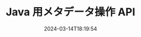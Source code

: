 ---
############################# Static ############################
layout: "product"
date: 2024-03-14T18:19:54
draft: false

product: "Metadata"
product_tag: "metadata"
platform: "Java"
platform_tag: "java"

############################# Head ############################
head_title: "Java メタデータ API – ドキュメント メタデータの表示、読み取り、エクスポート、編集、削除"
head_description: "PDF Word Excel PPTX Outlook Visio オーディオ ビデオ & 画像ドキュメントのメタデータを表示、読み取り、編集、分析、検索、削除、比較、およびエクスポートするための Java メタデータ API。"

############################# Header ############################
title: "Java 用メタデータ操作 API"
description: "一般的なドキュメントと画像形式のメタデータを作成、表示、アクセス、更新、削除、検索、比較、置換、およびエクスポートする Java アプリケーションを開発します。"
button:
    enable: true

############################# SubMenu ############################
submenu:
    enable: true
    
    left:
        img_alt: "GroupDocs.Metadata for Java"
        image: "https://www.groupdocs.cloud/templates/groupdocs/images/product-logos/groupdocs-metadata-java.png"
        product: "GroupDocs.Metadata"
        platform: "Java"
        
    middle:
        button:
            # button loop
            - link: "#overview"
              text: "概要"

            # button loop
            - link: "#features"
              text: "特徴"

            # button loop
            - link: "#support"
              text: "サポート"

            # button loop
            - link: "https://products.groupdocs.app/metadata"
              text: "ライブデモ"

            # button loop
            - link: "https://purchase.groupdocs.com/pricing/metadata/java"
              text: "価格"

    right:
        link_download: "https://downloads.groupdocs.com/metadata"
        link_learn: "https://docs.groupdocs.com/metadata/java/"
        link_buy: "https://purchase.groupdocs.com"

############################# Overview ############################
overview:
    enable: true
    content: |
      GroupDocs.Metadata for Java は、ドキュメント、画像、アーカイブ、トレント、およびその他のさまざまなファイル形式のメタデータ情報を操作する高度なメタデータ管理 API です。開発者は、メタデータの表示、変更、削除、抽出、検索、比較、置換、およびエクスポート機能を、PDF、Microsoft Office Word、Excel スプレッドシート、PowerPoint プレゼンテーション、およびスライド、Outlook メール、プロジェクト、Visio ダイアグラム、OneNote、画像、AutoCAD、Photoshop、オーディオ、ビデオ、OpenType フォント、およびメタファイル。  

      Java メタデータ ライブラリは、メタデータ検索、メタデータ プロパティの置換、サポートされているファイル形式のメタデータの比較などの機能を提供して、類似点と相違点を識別します。また、メタデータを編集または変更して情報管理を改善し、取得したメタデータ情報を Excel ファイル、CSV ファイル、および DataSet にエクスポートすることもできます。この API は、組み込み、XMP、EXIF、およびサポートされているドキュメント形式内のカスタム メタデータ プロパティなど、一般的に使用されるすべてのメタデータ標準を操作するための包括的なサポートを提供します。

      GroupDocs.Metadata for Java は、すべての Java バージョンと互換性があり、Java ランタイムを実行できる一般的なオペレーティング システム (Windows、Linux、MacOS) をサポートします。
    tabs:
      enable: true
      
      ## TAB ONE ##
      tab_one:
        description: |
          Java の GroupDocs.Metadata の概要を次に示します。
      
        left:
          enable: true
          icon: "fas fa-file-image"
          title: "画像の操作"
          content: |
            * XMP メタデータ
            * EXIF メタデータ
            * IPTC-IIM メタデータ
            * PSD メタデータ
            * CAD メタデータ
            * 追加の IFD タグを解析する
        
        right:
          enable: true
          icon: "fab fa-html5"
          title: "オーディオとビデオの操作"
          content: |
            * ランタイム MP3 フォーマットの検出
            * 歌詞を読む3タグ
            * MPEG オーディオ情報の読み取り
            * AVI ヘッダー情報を読み取る
            * マトロスカの字幕を読む
            * データを Excel または CSV にエクスポート
      
      ## TAB TWO ##
      tab_two:
        description: |
          GroupDocs.Metadata for Java は以下をサポートしています [ドキュメント ファイル形式](https://docs.groupdocs.com/metadata/java/supported-document-formats/):

        left:
          enable: true
          table:
            # table loop
            - title: "マイクロソフトオフィス"
              content: |
                * **Word:** DOC, DOCX, DOCM, DOT, DOTX, DOTM, RTF, TXT
                * **Excel:** XLS, XLSX, XLSM, XLSB, XLTM, XLT, XLTM, XLTX, XLAM, SXC, SpreadsheetML
                * **PowerPoint:** PPT, PPTX, PPS, PPSX, PPSM, POT, POTM, POTX, PPTM
                * **Visio:** VSD, VDX, VSS, VSSX, VSX, VST, VSTX, VTX, VSDX, VDW, VSTM, VSSM, VSDM
                * **Project:** MPP
                * **Outlook:** MSG, EML, EMLX, PST, OST
                * **OneNote:** ONE

        right:
          enable: true
          table:
            # table loop
            - title: "その他のフォーマット"
              content: |
                * **OpenDocument**: ODT, ODS
                * **Portable**: PDF
                * **Photoshop**: PSD
                * **AutoCAD**: DWG, DXF
                * **オーディオ**:  MP3, WAV
                * **ビデオ**: AVI, MOV, QT, FLV
                * **Metafiles**: EMF, WMF
                * **vCard**: VCF, VCR
                * **画像**: JPG, JPEG, JPE, JP2, PNG, GIF, TIFF, WebP, BMP, DJVU, DJV, DICOM
                * **Matroska Media Container**: MKV, MKA, MK3D, WEBM
                * **OpenType フォント**: OTF, OTC, TTF, TTC
                * **その他**: EPUB, ZIP, TORRENT, ASF

      ## TAB THREE ##
      tab_three:
        description: |
          GroupDocs.Metadata for .NET は、次のオペレーティング システム、フレームワーク、パッケージ マネージャーをサポートしています。
        
        left:
          enable: true
          table:
            # table loop
            - icon: "fab fa-windows"
              title: "オペレーティングシステム"
              content: |
                * Windows デスクトップ
                * Windows サーバー
                * Windows Azure
                * Linux

            # table loop
            - icon: "fas fa-code"
              title: "サポートされているフレームワーク"
              content: |
                * .NET Framework 2.0 以降

        right:
          enable: true
          table:
            # table loop
            - icon: "fas fa-cogs"
              title: "パッケージマネージャー"
              content: |
                * NuGet
                {tabs.tab_three.right.content.line_2}
                {tabs.tab_three.right.content.line_3}
            # table loop
            - icon: "fas fa-tools"
              title: "開発環境"
              content: |
                *マイクロソフトビジュアルスタジオ

############################# Features ############################
features:
    enable: true
    title: "GroupDocs.Metadata for Java 機能"

    feature:
      # feature loop
      - icon: "fas fa-copy"
        content: "組み込みおよびカスタム メタデータを操作し、トレントおよびアーカイブ形式のメタデータをフェッチする"
       
      # feature loop
      - icon: "fas fa-eye"
        content: "Microsoft Word、Excel、PowerPoint、PDF の隠しデータにアクセスして削除する"

      # feature loop
      - icon: "fas fa-bolt"
        content: "実行時にドキュメント ファイルの種類を検出する"
      
      # feature loop
      - icon: "fas fa-file-powerpoint"
        content: "Word、Excel、PDF のデジタル署名を特定/削除する"

      # feature loop
      - icon: "fas fa-code"
        content: "Word、Excel、PowerPoint、PDF でドキュメントのパスワード保護を検出"

      # feature loop
      - icon: "fas fa-cloud"
        content: "サポートされているフォーマットのサムネイルと画像プレビューを取得し、Matroska マルチメディア コンテナをサポート"

      # feature loop
      - icon: "fas fa-remove-format"
        content: "PNG 画像ファイルからテキスト メタデータを抽出する"

      # feature loop
      - icon: "fas fa-comment-slash"
        content: "任意のメタデータ タイプの列挙と OpenType フォント ファイルのメタデータの読み取りをサポート"

      # feature loop
      - icon: "fas fa-location-arrow"
        content: "サポートされている任意の形式の定義済みキーを使用してメタデータ プロパティを読み取る"

      # feature loop
      - icon: "fas fa-border-all"
        content: "電子メール メッセージのメタデータの取得/削除と添付ファイルの削除"

      # feature loop
      - icon: "fas fa-wrench"
        content: "Matroska の字幕を読み取り、オーディオおよびビデオ ファイルのメタデータを取得する"

      # feature loop
      - icon: "fas fa-columns"
        content: "EPUB、CAD、EML、MSG ファイルの画像プレビューを生成"

      # feature loop
      - icon: "fas fa-file-word"
        content: "サポートされている形式のメタデータの相違点または類似点を比較して特定する"

      # feature loop
      - icon: "fas fa-envelope"
        content: "ドキュメント、EXIF、および XMP メタデータの検索プロパティ"

      # feature loop
      - icon: "fas fa-print"
        content: "Word、Excel、PowerPoint、PDF のメタデータ プロパティを置換"

      # feature loop
      - icon: "fas fa-file-archive"
        content: "サポートされているファイル形式のメタデータを Excel、CSV、または DataSet にエクスポート"

      # feature loop
      - icon: "fas fa-lock"
        content: "Search API を使用して任意のタイプの XMP および EXIF メタデータ プロパティを追加または更新する"

      # feature loop
      - icon: "fas fa-file-code"
        content: "画像メタデータ プロパティの操作と写真の位置情報の削除"

      # feature loop
      - icon: "fas fa-fill-drip"
        content: "レポートとドキュメントからメタデータとコメントを削除する"
        
      # feature loop
      - icon: "fas fa-file-excel"
        content: "Excel 95 以降の Microsoft Excel ファイルからのメタデータ抽出"

      # feature loop
      - icon: "fas fa-heading"
        content: "PDF、Excel、および画像形式のメモリ消費量の削減"

      # feature loop
      - icon: "fas fa-project-diagram"
        content: "WEBP、PNG、PSD ファイルの EXIF メタデータ プロパティを更新する"

      # feature loop
      - icon: "fas fa-cube"
        content: "MOV、MP3、WEBP ファイルの XMP メタデータ プロパティを抽出"

      # feature loop
      - icon: "fas fa-envelope"
        content: "TIFF イメージの IPTC メタデータ パッケージの追加、更新、および削除"

      # feature loop
      - icon: "fas fa-project-diagram"
        content: "JPEG2000 画像の EXIF メタデータ パッケージの追加、更新、削除"

      # feature loop
      - icon: "fas fa-cube"
        content: "HEIC/HEIF 画像フォーマットから EXIF タグと XMP メタデータ プロパティを読み取る"

      # feature loop
      - icon: "fas fa-lock"
        content: "暗号化された Microsoft Project ファイルからのメタデータの読み取り"
        
    more_feature:
      # more_feature_loop
      - title: "メタデータ プロパティを効率的に取得する"
        content: |
          GroupDocs.Metadata for Java API を使用すると、サポートされているファイル形式のメタデータ プロパティを非常に効率的に取得できます。そのためのコードは非常に単純で簡単です。以下は、Java を使用して MP3 ファイルのメタデータ プロパティを取得することがいかに簡単かを示す例です。
          ```java
           try (Mp3Format mp3Format = new Mp3Format("D:\\sample.mp3")) 
          {
            System.out.printf("Album: %", mp3Format.getId3v1Properties().getAlbum());
            System.out.printf("Title: %", mp3Format.getId3v2Properties().getTitle());
          }
          ```      
      # more_feature_loop
      - title: "操作のために隠しデータを取得する"
        content: "GroupDocs.Metadata for Java は、Microsoft Word、Excel、および PowerPoint ファイルから隠しデータを取得および削除する包括的な方法を提供します。 PDFドキュメントでも同じことができます。コメント、マージ フィールド、隠しページ、フォーム フィールド、注釈などを操作できます。"

############################# Support ############################
support:
    enable: true

############################# Solutions ############################
solutions:
    enable: true
    title: "GroupDocs.Metadata は、他の一般的な開発環境向けのドキュメント表示 API を提供します"

    solution:
        # solution loop
        - img_alt: "GroupDocs.Metadata for .NET"
          image: "/border/groupdocs-metadata-net.svg"
          product: "GroupDocs.Metadata"
          platform: ".NET"
          link: "/metadata/net/"

        # solution loop
        - img_alt: "GroupDocs.Metadata for Node.js"
          image: "/border/groupdocs-metadata-nodejs-java.svg"
          product: "GroupDocs.Metadata"
          platform: "Node.js via Java"
          link: "/metadata/nodejs-java/"

############################# Back to top ###############################
back_to_top:
  enable: true
---